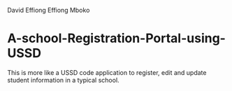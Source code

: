 David Effiong Effiong Mboko 
# A-school-Registration-Portal-using-USSD
This is more like a USSD code application to register, edit and update student information in a typical school.
